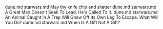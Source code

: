 dune.md starwars.md May thy knife chip and shatter
dune.md starwars.md A Great Man Doesn't Seek To Lead. He's Called To It.
dune.md starwars.md An Animal Caught In A Trap Will Gnaw Off Its Own Leg To Escape. What Will You Do?
dune.md starwars.md When Is A Gift Not A Gift?
